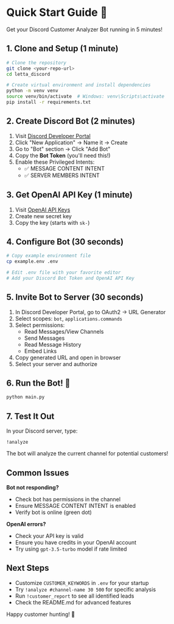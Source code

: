 # Quick Start Guide 🚀

Get your Discord Customer Analyzer Bot running in 5 minutes!

## 1. Clone and Setup (1 minute)

```bash
# Clone the repository
git clone <your-repo-url>
cd letta_discord

# Create virtual environment and install dependencies
python -m venv venv
source venv/bin/activate  # Windows: venv\Scripts\activate
pip install -r requirements.txt
```

## 2. Create Discord Bot (2 minutes)

1. Visit [Discord Developer Portal](https://discord.com/developers/applications)
2. Click "New Application" → Name it → Create
3. Go to "Bot" section → Click "Add Bot"
4. Copy the **Bot Token** (you'll need this!)
5. Enable these Privileged Intents:
   - ✅ MESSAGE CONTENT INTENT
   - ✅ SERVER MEMBERS INTENT

## 3. Get OpenAI API Key (1 minute)

1. Visit [OpenAI API Keys](https://platform.openai.com/api-keys)
2. Create new secret key
3. Copy the key (starts with `sk-`)

## 4. Configure Bot (30 seconds)

```bash
# Copy example environment file
cp example.env .env

# Edit .env file with your favorite editor
# Add your Discord Bot Token and OpenAI API Key
```

## 5. Invite Bot to Server (30 seconds)

1. In Discord Developer Portal, go to OAuth2 → URL Generator
2. Select scopes: `bot`, `applications.commands`
3. Select permissions:
   - Read Messages/View Channels
   - Send Messages
   - Read Message History
   - Embed Links
4. Copy generated URL and open in browser
5. Select your server and authorize

## 6. Run the Bot! 🎉

```bash
python main.py
```

## 7. Test It Out

In your Discord server, type:
```
!analyze
```

The bot will analyze the current channel for potential customers!

## Common Issues

**Bot not responding?**
- Check bot has permissions in the channel
- Ensure MESSAGE CONTENT INTENT is enabled
- Verify bot is online (green dot)

**OpenAI errors?**
- Check your API key is valid
- Ensure you have credits in your OpenAI account
- Try using `gpt-3.5-turbo` model if rate limited

## Next Steps

- Customize `CUSTOMER_KEYWORDS` in `.env` for your startup
- Try `!analyze #channel-name 30 500` for specific analysis
- Run `!customer_report` to see all identified leads
- Check the README.md for advanced features

Happy customer hunting! 🎯 